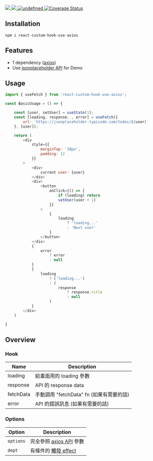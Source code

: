 <p align="left">
    <a href="https://travis-ci.org/TerryLee7788/react-custom-hook-use-axios">
      <img src="https://travis-ci.org/TerryLee7788/react-custom-hook-use-axios.svg?branch=master" />
    </a>
    <a href="https://www.npmjs.com/package/react-custom-hook-use-axios">
      <img src="https://img.shields.io/npm/dt/react-custom-hook-use-axios.svg" />
    </a>
    <a href="https://lgtm.com/projects/g/TerryLee7788/react-custom-hook-use-axios/context:javascript">
        <img alt="undefined" src="https://img.shields.io/lgtm/grade/javascript/g/TerryLee7788/react-custom-hook-use-axios.svg?logo=lgtm&logoWidth=18"/>
    </a>
    <!-- <a href="https://packagequality.com/#?package=react-custom-hook-use-axios">
        <img src="https://npm.packagequality.com/shield/react-custom-hook-use-axios.svg"/>
    </a> -->
    <a href='https://coveralls.io/github/TerryLee7788/react-custom-hook-use-axios?branch=master'><img src='https://coveralls.io/repos/github/TerryLee7788/react-custom-hook-use-axios/badge.svg?branch=master' alt='Coverage Status' /></a>
</p>

## Installation
```
npm i react-custom-hook-use-axios
```

## Features
- 1 dependency ([axios](https://github.com/axios/axios))
- Use [jsonplaceholder API](https://jsonplaceholder.typicode.com/todos) for Demo

## Usage
```js
import { useFetch } from 'react-custom-hook-use-axios';

const BasicUsage = () => {

    const [user, setUser] = useState(1);
    const [loading, response, , error] = useFetch({
        url: `https://jsonplaceholder.typicode.com/todos/${user}`
    }, [user]);

    return (
        <div
            style={{
                marginTop: '10px',
                padding: 12
            }}
        >
            <div>
                current user: {user}
            </div>
            <div>
                <button
                    onClick={() => {
                        if (loading) return
                        setUser(user + 1)
                    }}
                >
                    {
                        loading
                            ? 'loading...'
                            : 'Next user'
                    }
                </button>
            </div>
            {
                error
                    ? error
                    : null
            }
            {
                loading
                    ? ('loading...')
                    : (
                        response
                            ? response.title
                            : null
                    )
            }
        </div>
    )

}
```

## Overview
### Hook
|Name|Description|
| -- | -- |
|loading|給畫面用的 loading 參數|
|response|API 的 response data|
|fetchData|手動調用 "fetchData" fn (如果有需要的話)|
|error|API 的錯誤訊息 (如果有需要的話)|

### Options
|Option|Description|
| -- | -- |
|`options`|完全參照 [axios API](https://github.com/axios/axios#axios-api) 參數|
|`dept`|有條件的 [觸發 effect](https://zh-hant.reactjs.org/docs/hooks-reference.html#conditionally-firing-an-effect)|
